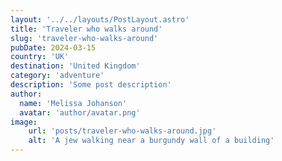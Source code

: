 ```yaml
---
layout: '../../layouts/PostLayout.astro'
title: 'Traveler who walks around'
slug: 'traveler-who-walks-around'
pubDate: 2024-03-15
country: 'UK'
destination: 'United Kingdom'
category: 'adventure'
description: 'Some post description'
author:
  name: 'Melissa Johanson'
  avatar: 'author/avatar.png'
image:
    url: 'posts/traveler-who-walks-around.jpg'
    alt: 'A jew walking near a burgundy wall of a building'
---
```


